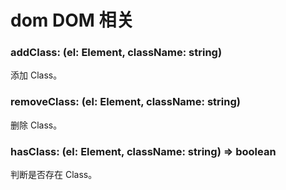 # dom DOM 相关

### addClass: (el: Element, className: string)

添加 Class。

### removeClass: (el: Element, className: string)

删除 Class。

### hasClass: (el: Element, className: string) => boolean

判断是否存在 Class。

